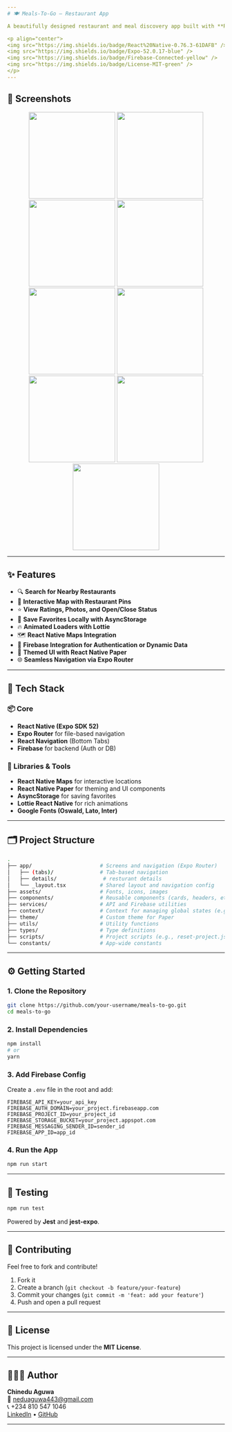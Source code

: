 ```yaml
---
# 🍽️ Meals-To-Go — Restaurant App

A beautifully designed restaurant and meal discovery app built with **React Native** and **Expo Router**, packed with rich animations, interactive maps, and real-time Firebase integration. Perfect for foodies looking for delicious meals nearby or planning their next dine-out adventure!

<p align="center">
<img src="https://img.shields.io/badge/React%20Native-0.76.3-61DAFB" />
<img src="https://img.shields.io/badge/Expo-52.0.17-blue" />
<img src="https://img.shields.io/badge/Firebase-Connected-yellow" />
<img src="https://img.shields.io/badge/License-MIT-green" />
</p>
---
```


## 📸 Screenshots

<p align="center">
  <img src="Screenshot_1744582006.png" width="200" />
  <img src="Screenshot_1744582571.png" width="200" />
  <img src="Screenshot_1744582660.png" width="200" />
  <img src="Screenshot_1744582665.png" width="200" />
  <img src="Screenshot_1744582722.png" width="200" />
  <img src="Screenshot_1744582740.png" width="200" />
  <img src="Screenshot_1744582767.png" width="200" />
  <img src="Screenshot_1744582772.png" width="200" />
  <img src="Screenshot_1744582781.png" width="200" />
</p>

---

## ✨ Features

- 🔍 **Search for Nearby Restaurants**
- 📍 **Interactive Map with Restaurant Pins**
- ⭐ **View Ratings, Photos, and Open/Close Status**
- 💾 **Save Favorites Locally with AsyncStorage**
- 🔥 **Animated Loaders with Lottie**
- 🗺️ **React Native Maps Integration**
- 🧠 **Firebase Integration for Authentication or Dynamic Data**
- 💅 **Themed UI with React Native Paper**
- 🌐 **Seamless Navigation via Expo Router**

---

## 🧰 Tech Stack

### 📦 Core

- **React Native (Expo SDK 52)**
- **Expo Router** for file-based navigation
- **React Navigation** (Bottom Tabs)
- **Firebase** for backend (Auth or DB)

### 🧩 Libraries & Tools

- **React Native Maps** for interactive locations
- **React Native Paper** for theming and UI components
- **AsyncStorage** for saving favorites
- **Lottie React Native** for rich animations
- **Google Fonts (Oswald, Lato, Inter)**

---

## 🗂️ Project Structure

```bash
.
├── app/                      # Screens and navigation (Expo Router)
│   ├── (tabs)/               # Tab-based navigation
│   ├── details/               # resturant details
│   └── _layout.tsx           # Shared layout and navigation config
├── assets/                   # Fonts, icons, images
├── components/               # Reusable components (cards, headers, etc.)
├── services/                 # API and Firebase utilities
├── context/                  # Context for managing global states (e.g., favorites)
├── theme/                    # Custom theme for Paper
├── utils/                    # Utility functions
├── types/                    # Type definitions
├── scripts/                  # Project scripts (e.g., reset-project.js)
└── constants/                # App-wide constants
```

---

## ⚙️ Getting Started

### 1. Clone the Repository

```bash
git clone https://github.com/your-username/meals-to-go.git
cd meals-to-go
```

### 2. Install Dependencies

```bash
npm install
# or
yarn
```

### 3. Add Firebase Config

Create a `.env` file in the root and add:

```env
FIREBASE_API_KEY=your_api_key
FIREBASE_AUTH_DOMAIN=your_project.firebaseapp.com
FIREBASE_PROJECT_ID=your_project_id
FIREBASE_STORAGE_BUCKET=your_project.appspot.com
FIREBASE_MESSAGING_SENDER_ID=sender_id
FIREBASE_APP_ID=app_id
```

### 4. Run the App

```bash
npm run start
```

---

## 🧪 Testing

```bash
npm run test
```

Powered by **Jest** and **jest-expo**.

---

## 🤝 Contributing

Feel free to fork and contribute!

1. Fork it
2. Create a branch (`git checkout -b feature/your-feature`)
3. Commit your changes (`git commit -m 'feat: add your feature'`)
4. Push and open a pull request

---

## 📄 License

This project is licensed under the **MIT License**.

---

## 👨🏽‍🍳 Author

**Chinedu Aguwa**  
📧 [neduaguwa443@gmail.com](mailto:neduaguwa443@gmail.com)  
📞 +234 810 547 1046  
[LinkedIn](https://www.linkedin.com/in/chinedu-aguwa-b1747a2b0) • [GitHub](https://github.com/chi2785443)

---
